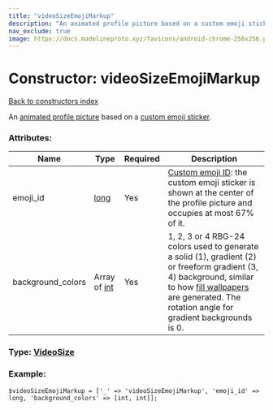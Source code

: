 ```yaml
---
title: "videoSizeEmojiMarkup"
description: "An animated profile picture based on a custom emoji sticker."
nav_exclude: true
image: https://docs.madelineproto.xyz/favicons/android-chrome-256x256.png
---
```

# Constructor: videoSizeEmojiMarkup  
[Back to constructors index](/API_docs/constructors/index.html)



An [animated profile picture](https://core.telegram.org/api/files#animated-profile-pictures) based on a [custom emoji sticker](https://core.telegram.org/api/custom-emoji).

### Attributes:

| Name     |    Type       | Required | Description |
|----------|---------------|----------|-------------|
|emoji\_id|[long](/API_docs/types/long.html) | Yes|[Custom emoji ID](https://core.telegram.org/api/custom-emoji): the custom emoji sticker is shown at the center of the profile picture and occupies at most 67% of it.|
|background\_colors|Array of [int](/API_docs/types/int.html) | Yes|1, 2, 3 or 4 RBG-24 colors used to generate a solid (1), gradient (2) or freeform gradient (3, 4) background, similar to how [fill wallpapers](https://core.telegram.org/api/wallpapers#fill-types) are generated. The rotation angle for gradient backgrounds is 0.|



### Type: [VideoSize](/API_docs/types/VideoSize.html)


### Example:

```
$videoSizeEmojiMarkup = ['_' => 'videoSizeEmojiMarkup', 'emoji_id' => long, 'background_colors' => [int, int]];
```  
